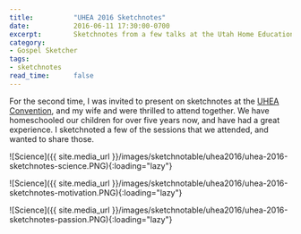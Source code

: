 ```yaml
---
title:          "UHEA 2016 Sketchnotes"
date:           2016-06-11 17:30:00-0700
excerpt:        Sketchnotes from a few talks at the Utah Home Education Association convention.
category:
- Gospel Sketcher
tags:
- sketchnotes
read_time:      false
---
```


For the second time, I was invited to present on sketchnotes at the [UHEA Convention](http://www.uhea.org/2016-uhea-convention/), and my wife and were thrilled to attend together. We have homeschooled our children for over five years now, and have had a great experience. I sketchnoted a few of the sessions that we attended, and wanted to share those.

![Science]({{ site.media_url }}/images/sketchnotable/uhea2016/uhea-2016-sketchnotes-science.PNG){:loading="lazy"}

![Science]({{ site.media_url }}/images/sketchnotable/uhea2016/uhea-2016-sketchnotes-motivation.PNG){:loading="lazy"}

![Science]({{ site.media_url }}/images/sketchnotable/uhea2016/uhea-2016-sketchnotes-passion.PNG){:loading="lazy"}

